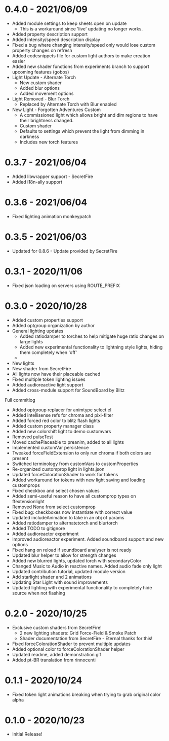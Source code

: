 # 0.4.0 - 2021/06/09

* Added module settings to keep sheets open on update
    * This is a workaround since 'live' updating no longer works.
* Added property description support
* Added intensity/speed description display
* Fixed a bug where changing intensity/speed only would lose custom property changes on refresh
* Added codesnippets file for custom light authors to make creation easier
* Added new shader functions from experiments branch to support upcoming features (gobos)
* Light Update - Alternate Torch
    * New custom shader
    * Added blur options
    * Added movement options
* Light Removed - Blur Torch
    * Replaced by Alternate Torch with Blur enabled
* New Light - Forgotten Adventures Custom
    * A commissioned light which allows bright and dim regions to have their brightness changed.
    * Custom shader
    * Defaults to settings which prevent the light from dimming in darkness
    * Includes new torch features

# 0.3.7 - 2021/06/04

* Added libwrapper support - SecretFire
* Added i18n-ally support

# 0.3.6 - 2021/06/04

* Fixed lighting animation monkeypatch

# 0.3.5 - 2021/06/03

* Updated for 0.8.6 - Update provided by SecretFire

# 0.3.1 - 2020/11/06

* Fixed json loading on servers using ROUTE_PREFIX

# 0.3.0 - 2020/10/28

* Added custom properties support
* Added optgroup organization by author
* General lighting updates
    * Added ratiodamper to torches to help mitigate huge ratio changes on large lights
    * Added new experimental functionality to lightning style lights, hiding them completely when 'off'
    * 
* New lights
* New shader from SecretFire
* All lights now have their placeable cached
* Fixed multiple token lighting issues
* Added audioreactive light support
* Added cross-module support for SoundBoard by Blitz

Full commitlog

* Added optgroup replacer for animtype select el
* Added intellisense refs for chroma and pixi-filter
* Added forced red color to blitz flash lights
* Added custom property manager class
* Added new colorshift light to demo customvars
* Removed pulseTest
* Moved cachePlaceable to preanim, added to all lights
* Implemented customVar persistence
* Tweaked forceFieldExtension to only run chroma if both colors are present
* Switched terminology from customVars to customProperties
* Re-organized customprop light in lights.json
* Updated forceColorationShader to work for tokens
* Added workaround for tokens with new light saving and loading customprops
* Fixed checkbox and select chosen values
* Added semi-useful reason to have all customprop types on ffextensionlight
* Removed None from select customprop
* Fixed bug: checkboxes now instantiate with correct value
* Updated includeAnimation to take in an obj of params
* Added ratiodamper to alternatetorch and blurtorch
* Added TODO to gitignore
* Added audioreactor experiment
* Improved audioreactor experiment. Added soundboard support and new options
* Fixed hang on reload if soundboard analyser is not ready
* Updated blur helper to allow for strength changes
* Added new blurred lights, updated torch with secondaryColor
* Changed Music to Audio in reactive names. Added audio fade only light
* Updated contribution tutorial, updated module version
* Add starlight shader and 2 animations
* Updating Star Light with sound improvements
* Updated lighting with experimental functionality to completely hide source when not flashing

# 0.2.0 - 2020/10/25

* Exclusive custom shaders from SecretFire!
    * 2 new lighting shaders: Grid Force-Field & Smoke Patch
    * Shader documentation from SecretFire - Eternal thanks for this!
* Fixed forceColorationShader to prevent multiple updates
* Added optional color to forceColorationShader helper
* Updated readme, added demonstration gif
* Added pt-BR translation from rinnocenti

# 0.1.1 - 2020/10/24

* Fixed token light animations breaking when trying to grab original color alpha

# 0.1.0 - 2020/10/23

* Initial Release!
